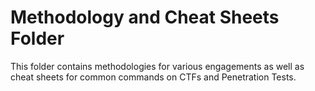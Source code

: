 # Methodology and Cheat Sheets Folder

This folder contains methodologies for various engagements as well as cheat sheets for common commands on CTFs and Penetration Tests. 
